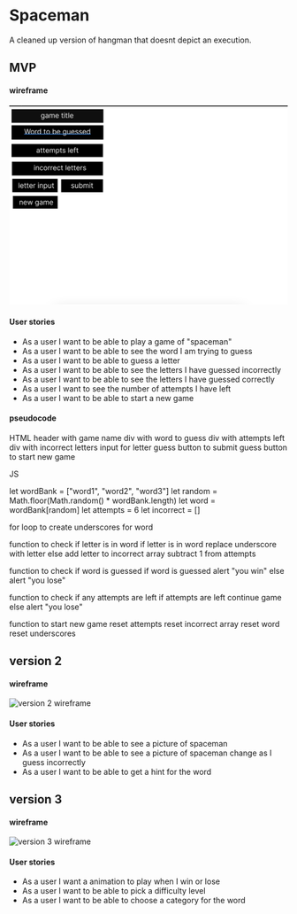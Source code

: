 # Spaceman

A cleaned up version of hangman that doesnt depict an execution.

## MVP

#### wireframe

![mvp wireframe](mvp.png)

#### User stories

- As a user I want to be able to play a game of "spaceman"
- As a user I want to be able to see the word I am trying to guess
- As a user I want to be able to guess a letter
- As a user I want to be able to see the letters I have guessed incorrectly
- As a user I want to be able to see the letters I have guessed correctly
- As a user I want to see the number of attempts I have left
- As a user I want to be able to start a new game

#### pseudocode

HTML 
header with game name
div with word to guess
div with attempts left
div with incorrect letters
input for letter guess
button to submit guess
button to start new game


JS

let wordBank = ["word1", "word2", "word3"]
let random = Math.floor(Math.random() * wordBank.length)
let word = wordBank[random]
let attempts = 6
let incorrect = []

for loop to create underscores for word

function to check if letter is in word
if letter is in word
    replace underscore with letter
else
    add letter to incorrect array
    subtract 1 from attempts

function to check if word is guessed
if word is guessed
    alert "you win"
else
    alert "you lose"

function to check if any attempts are left
if attempts are left
    continue game
else
    alert "you lose"

function to start new game
reset attempts
reset incorrect array
reset word
reset underscores

## version 2

#### wireframe

![version 2 wireframe](version2.png)

#### User stories

- As a user I want to be able to see a picture of spaceman
- As a user I want to be able to see a picture of spaceman change as I guess incorrectly
- As a user I want to be able to get a hint for the word

## version 3

#### wireframe

![version 3 wireframe](version3.png)

#### User stories

- As a user I want a animation to play when I win or lose
- As a user I want to be able to pick a difficulty level
- As a user I want to be able to choose a category for the word